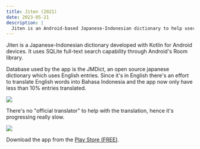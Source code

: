 ```yaml
---
title: Jiten (2021)
date: 2023-05-21
description: |
  Jiten is an Android-based Japanese-Indonesian dictionary to help user browse words using katakana, hiragana, and kanji.
---
```


Jiten is a Japanese-Indonesian dictionary developed with Kotlin for Android devices. It uses SQLite full-text search capability through Android's Room library. 

Database used by the app is the JMDict, an open source japanese dictionary which uses English entries. Since it's in English there's an effort to translate English words into Bahasa Indonesia and the app now only have less than 10% entries translated. 

<img src="/images/portfolios/jiten-1.jpg" class="h-96 w-full object-cover"/>

There's no "official translator" to help with the translation, hence it's progressing really slow. 

<img src="/images/portfolios/jiten-2.jpg" class="h-96 w-full object-cover"/>

Download the app from the <a href="https://play.google.com/store/apps/details?id=id.droidindonesia.jiten" target="_blank">Play Store (FREE)</a>.
